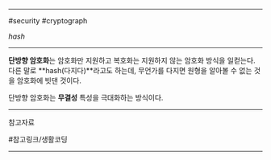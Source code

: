 
---

#security #cryptograph

_hash_

---

**단방향 암호화**는 암호화만 지원하고 복호화는 지원하지 않는 암호화 방식을 일컫는다.
다른 말로 **hash(다지다)**라고도 하는데, 무언가를 다지면 원형을 알아볼 수 없는 것을 암호화에 빗댄 것이다.

단방향 암호화는 **무결성** 특성을 극대화하는 방식이다.

---

참고자료

#참고링크/생활코딩 

---
